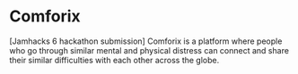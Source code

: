 # Comforix

[Jamhacks 6 hackathon submission]
Comforix is a platform where people who go through similar mental and physical distress can connect and share their similar difficulties with each other across the globe.
